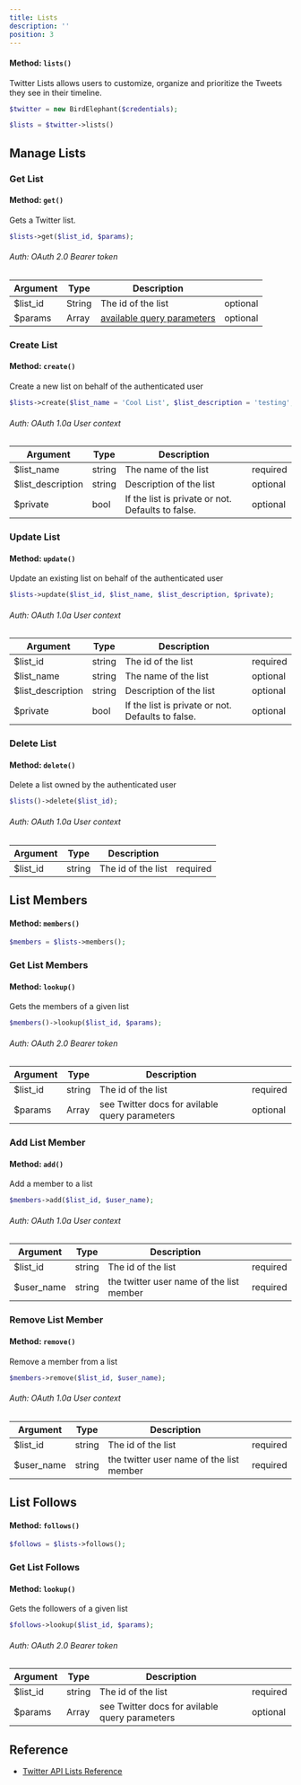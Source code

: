 ```yaml
---
title: Lists
description: ''
position: 3
---
```

#### Method:  ```lists()```

Twitter Lists allows users to customize, organize and prioritize the Tweets they see in their timeline.

```php
$twitter = new BirdElephant($credentials);

$lists = $twitter->lists()
```
## Manage Lists

### Get List

#### Method: ```get()```

Gets a Twitter list.

```php
$lists->get($list_id, $params);
```
###### Auth: OAuth 2.0 Bearer token

| Argument | Type  | Description  |          |
|----------|-------|------------------------------------------------------------------------------------|----------|
| $list_id  | String | The id of the list | optional |
| $params  | Array | [available query parameters](https://developer.twitter.com/en/docs/twitter-api/lists/list-lookup/api-reference/get-lists-id) | optional |

### Create List
#### Method: ```create()```

Create a new list on behalf of the authenticated user

```php
$lists->create($list_name = 'Cool List', $list_description = 'testing', $private = false);
```

###### Auth: OAuth 1.0a User context

 | Argument         | Type   | Description                                             |          |
 |------------------|--------|---------------------------------------------------------|----------|
 | $list_name       | string | The name of the list                                    | required |
 | $list_description| string | Description of the list                                 | optional |
 | $private         | bool   | If the list is private or not. Defaults to false.       | optional |

### Update List
#### Method: ```update()```

Update an existing list on behalf of the authenticated user

```php
$lists->update($list_id, $list_name, $list_description, $private);
```

###### Auth: OAuth 1.0a User context

 | Argument          | Type   | Description                                       |          |
 |-------------------|--------|---------------------------------------------------|----------|
 | $list_id          | string | The id of the list                                | required |
 | $list_name        | string | The name of the list                              | optional |
 | $list_description | string | Description of the list                           | optional |
 | $private          | bool   | If the list is private or not. Defaults to false. | optional |


### Delete List
#### Method: ```delete()```

Delete a list owned by the authenticated user

```php
$lists()->delete($list_id);
```

###### Auth: OAuth 1.0a User context

 | Argument          | Type   | Description                                       |          |
 |-------------------|--------|---------------------------------------------------|----------|
 | $list_id          | string | The id of the list                                | required |

## List Members
#### Method: ```members()```
```php
$members = $lists->members();
```

### Get List Members
#### Method: ```lookup()```

Gets the members of a given list

```php
$members()->lookup($list_id, $params);
```
###### Auth: OAuth 2.0 Bearer token
 | Argument   | Type   | Description                                    |          |
 |------------|--------|------------------------------------------------|----------|
 | $list_id   | string | The id of the list                             | required |
 | $params    | Array  | see Twitter docs for avilable query parameters | optional |


### Add List Member
#### Method: ```add()```

Add a member to a list

```php
$members->add($list_id, $user_name);
```
###### Auth: OAuth 1.0a User context
 | Argument | Type   | Description        |          |
 |----------|--------|--------------------|----------|
 | $list_id | string | The id of the list | required |
 | $user_name     | string | the twitter user name of the list member           | required|

### Remove List Member
#### Method: ```remove()```

Remove a member from a list

```php
$members->remove($list_id, $user_name);
```

###### Auth: OAuth 1.0a User context
 | Argument   | Type   | Description                               |          |
 |------------|--------|-------------------------------------------|----------|
 | $list_id   | string | The id of the list                        | required |
 | $user_name | string | the twitter user name of the list member  | required |

## List Follows
#### Method: ```follows()```
```php
$follows = $lists->follows();
```

### Get List Follows
#### Method: ```lookup()```

Gets the followers of a given list

```php
$follows->lookup($list_id, $params);
```
###### Auth: OAuth 2.0 Bearer token
 | Argument | Type   | Description                                    |          |
 |----------|--------|------------------------------------------------|----------|
 | $list_id | string | The id of the list                             | required |
 | $params  | Array  | see Twitter docs for avilable query parameters | optional |

## Reference
- [Twitter API Lists Reference](https://developer.twitter.com/en/docs/twitter-api/lists/manage-lists/api-reference)




